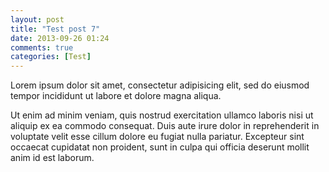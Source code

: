 ```yaml
---
layout: post
title: "Test post 7"
date: 2013-09-26 01:24
comments: true
categories: [Test]
---
```


Lorem ipsum dolor sit amet, consectetur adipisicing elit,
sed do eiusmod tempor incididunt ut labore et dolore magna aliqua.
<!-- more -->
Ut enim ad minim veniam, quis nostrud exercitation ullamco laboris
nisi ut aliquip ex ea commodo consequat. Duis aute irure dolor in
reprehenderit in voluptate velit esse cillum dolore eu fugiat nulla pariatur.
Excepteur sint occaecat cupidatat non proident, sunt in culpa qui
officia deserunt mollit anim id est laborum.
